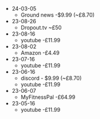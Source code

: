 - 24-03-05
	- Ground news -$9.99 (~£8.70)
- 23-08-26
	- Dropout.tv ~£50
- 23-08-16
	- youtube -£11.99
- 23-08-02
	- Amazon -£4.49
- 23-07-16
	- youtube -£11.99
- 23-06-16
	- discord - $9.99 (~£8.70)
	- youtube -£11.99
- 23-06-07
	- MyFitnessPal -£64.99
- 23-05-16
	- youtube -£11.99

